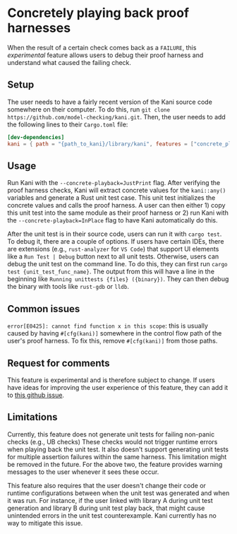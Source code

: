 # Concretely playing back proof harnesses

When the result of a certain check comes back as a `FAILURE`,
this _experimental_ feature allows users to debug their proof harness and understand what
caused the failing check.

## Setup

The user needs to have a fairly recent version of the Kani source code somewhere on their computer.
To do this, run `git clone https://github.com/model-checking/kani.git`.
Then, the user needs to add the following lines to their `Cargo.toml` file:
```toml
[dev-dependencies]
kani = { path = "{path_to_kani}/library/kani", features = ["concrete_playback"] }
```

## Usage

Run Kani with the `--concrete-playback=JustPrint` flag.
After verifying the proof harness checks, Kani will extract concrete values for the `kani::any()` variables
and generate a Rust unit test case.
This unit test initializes the concrete values and calls the proof harness.
A user can then either 1) copy this unit test into the same module as their proof harness or
2) run Kani with the `--concrete-playback=InPlace` flag to have Kani automatically do this.

After the unit test is in their source code, users can run it with `cargo test`.
To debug it, there are a couple of options.
If users have certain IDEs, there are extensions (e.g., `rust-analyzer` for `VS Code`)
that support UI elements like a `Run Test | Debug` button next to all unit tests.
Otherwise, users can debug the unit test on the command line.
To do this, they can first run `cargo test {unit_test_func_name}`.
The output from this will have a line in the beginning like `Running unittests {files} ({binary})`.
They can then debug the binary with tools like `rust-gdb` or `lldb`.

## Common issues

`error[E0425]: cannot find function x in this scope`:
this is usually caused by having `#[cfg(kani)]` somewhere in the control flow path of the user's proof harness.
To fix this, remove `#[cfg(kani)]` from those paths.

## Request for comments

This feature is experimental and is therefore subject to change.
If users have ideas for improving the user experience of this feature,
they can add it to [this github issue](https://github.com/model-checking/kani/issues/1536).

## Limitations 

Currently, this feature does not generate unit tests for failing non-panic checks (e.g., UB checks)
These checks would not trigger runtime errors when playing back the unit test.
It also doesn't support generating unit tests for multiple assertion failures within the same harness.
This limitation might be removed in the future.
For the above two, the feature provides warning messages to the user whenever it sees these occur.

This feature also requires that the user doesn't change their code or runtime configurations between when the unit test
was generated and when it was run.
For instance, if the user linked with library A during unit test generation and library B during unit test play back,
that might cause unintended errors in the unit test counterexample.
Kani currently has no way to mitigate this issue.
